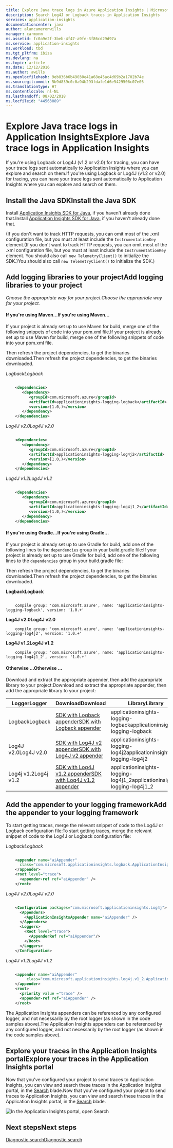 ```yaml
---
title: Explore Java trace logs in Azure Application Insights | Microsoft Docs
description: Search Log4J or Logback traces in Application Insights
services: application-insights
documentationcenter: java
author: alancameronwills
manager: carmonm
ms.assetid: fc0a9e2f-3beb-4f47-a9fe-3f86cd29d97a
ms.service: application-insights
ms.workload: tbd
ms.tgt_pltfrm: ibiza
ms.devlang: na
ms.topic: article
ms.date: 12/12/2016
ms.author: awills
ms.openlocfilehash: 9eb836b6b49030e41a68e45ac4d69b2a1702b74e
ms.sourcegitcommit: 5b9d839c0c0a94b293fdafe1d6e5429506c07e05
ms.translationtype: HT
ms.contentlocale: nl-NL
ms.lasthandoff: 08/02/2018
ms.locfileid: "44563089"
---
```

# <a name="explore-java-trace-logs-in-application-insights"></a><span data-ttu-id="dd799-103">Explore Java trace logs in Application Insights</span><span class="sxs-lookup"><span data-stu-id="dd799-103">Explore Java trace logs in Application Insights</span></span>
<span data-ttu-id="dd799-104">If you're using Logback or Log4J (v1.2 or v2.0) for tracing, you can have your trace logs sent automatically to Application Insights where you can explore and search on them.</span><span class="sxs-lookup"><span data-stu-id="dd799-104">If you're using Logback or Log4J (v1.2 or v2.0) for tracing, you can have your trace logs sent automatically to Application Insights where you can explore and search on them.</span></span>

## <a name="install-the-java-sdk"></a><span data-ttu-id="dd799-105">Install the Java SDK</span><span class="sxs-lookup"><span data-stu-id="dd799-105">Install the Java SDK</span></span>

<span data-ttu-id="dd799-106">Install [Application Insights SDK for Java][java], if you haven't already done that.</span><span class="sxs-lookup"><span data-stu-id="dd799-106">Install [Application Insights SDK for Java][java], if you haven't already done that.</span></span>

<span data-ttu-id="dd799-107">(If you don't want to track HTTP requests, you can omit most of the .xml configuration file, but you must at least include the `InstrumentationKey` element.</span><span class="sxs-lookup"><span data-stu-id="dd799-107">(If you don't want to track HTTP requests, you can omit most of the .xml configuration file, but you must at least include the `InstrumentationKey` element.</span></span> <span data-ttu-id="dd799-108">You should also call `new TelemetryClient()` to initialize the SDK.)</span><span class="sxs-lookup"><span data-stu-id="dd799-108">You should also call `new TelemetryClient()` to initialize the SDK.)</span></span>


## <a name="add-logging-libraries-to-your-project"></a><span data-ttu-id="dd799-109">Add logging libraries to your project</span><span class="sxs-lookup"><span data-stu-id="dd799-109">Add logging libraries to your project</span></span>
<span data-ttu-id="dd799-110">*Choose the appropriate way for your project.*</span><span class="sxs-lookup"><span data-stu-id="dd799-110">*Choose the appropriate way for your project.*</span></span>

#### <a name="if-youre-using-maven"></a><span data-ttu-id="dd799-111">If you're using Maven...</span><span class="sxs-lookup"><span data-stu-id="dd799-111">If you're using Maven...</span></span>
<span data-ttu-id="dd799-112">If your project is already set up to use Maven for build, merge one of the following snippets of code into your pom.xml file.</span><span class="sxs-lookup"><span data-stu-id="dd799-112">If your project is already set up to use Maven for build, merge one of the following snippets of code into your pom.xml file.</span></span>

<span data-ttu-id="dd799-113">Then refresh the project dependencies, to get the binaries downloaded.</span><span class="sxs-lookup"><span data-stu-id="dd799-113">Then refresh the project dependencies, to get the binaries downloaded.</span></span>

<span data-ttu-id="dd799-114">*Logback*</span><span class="sxs-lookup"><span data-stu-id="dd799-114">*Logback*</span></span>

```XML

    <dependencies>
       <dependency>
          <groupId>com.microsoft.azure</groupId>
          <artifactId>applicationinsights-logging-logback</artifactId>
          <version>[1.0,)</version>
       </dependency>
    </dependencies>
```

<span data-ttu-id="dd799-115">*Log4J v2.0*</span><span class="sxs-lookup"><span data-stu-id="dd799-115">*Log4J v2.0*</span></span>

```XML

    <dependencies>
       <dependency>
          <groupId>com.microsoft.azure</groupId>
          <artifactId>applicationinsights-logging-log4j2</artifactId>
          <version>[1.0,)</version>
       </dependency>
    </dependencies>
```

<span data-ttu-id="dd799-116">*Log4J v1.2*</span><span class="sxs-lookup"><span data-stu-id="dd799-116">*Log4J v1.2*</span></span>

```XML

    <dependencies>
       <dependency>
          <groupId>com.microsoft.azure</groupId>
          <artifactId>applicationinsights-logging-log4j1_2</artifactId>
          <version>[1.0,)</version>
       </dependency>
    </dependencies>
```

#### <a name="if-youre-using-gradle"></a><span data-ttu-id="dd799-117">If you're using Gradle...</span><span class="sxs-lookup"><span data-stu-id="dd799-117">If you're using Gradle...</span></span>
<span data-ttu-id="dd799-118">If your project is already set up to use Gradle for build, add one of the following lines to the `dependencies` group in your build.gradle file:</span><span class="sxs-lookup"><span data-stu-id="dd799-118">If your project is already set up to use Gradle for build, add one of the following lines to the `dependencies` group in your build.gradle file:</span></span>

<span data-ttu-id="dd799-119">Then refresh the project dependencies, to get the binaries downloaded.</span><span class="sxs-lookup"><span data-stu-id="dd799-119">Then refresh the project dependencies, to get the binaries downloaded.</span></span>

<span data-ttu-id="dd799-120">**Logback**</span><span class="sxs-lookup"><span data-stu-id="dd799-120">**Logback**</span></span>

```

    compile group: 'com.microsoft.azure', name: 'applicationinsights-logging-logback', version: '1.0.+'
```

<span data-ttu-id="dd799-121">**Log4J v2.0**</span><span class="sxs-lookup"><span data-stu-id="dd799-121">**Log4J v2.0**</span></span>

```
    compile group: 'com.microsoft.azure', name: 'applicationinsights-logging-log4j2', version: '1.0.+'
```

<span data-ttu-id="dd799-122">**Log4J v1.2**</span><span class="sxs-lookup"><span data-stu-id="dd799-122">**Log4J v1.2**</span></span>

```
    compile group: 'com.microsoft.azure', name: 'applicationinsights-logging-log4j1_2', version: '1.0.+'
```

#### <a name="otherwise-"></a><span data-ttu-id="dd799-123">Otherwise ...</span><span class="sxs-lookup"><span data-stu-id="dd799-123">Otherwise ...</span></span>
<span data-ttu-id="dd799-124">Download and extract the appropriate appender, then add the appropriate library to your project:</span><span class="sxs-lookup"><span data-stu-id="dd799-124">Download and extract the appropriate appender, then add the appropriate library to your project:</span></span>

| <span data-ttu-id="dd799-125">Logger</span><span class="sxs-lookup"><span data-stu-id="dd799-125">Logger</span></span> | <span data-ttu-id="dd799-126">Download</span><span class="sxs-lookup"><span data-stu-id="dd799-126">Download</span></span> | <span data-ttu-id="dd799-127">Library</span><span class="sxs-lookup"><span data-stu-id="dd799-127">Library</span></span> |
| --- | --- | --- |
| <span data-ttu-id="dd799-128">Logback</span><span class="sxs-lookup"><span data-stu-id="dd799-128">Logback</span></span> |[<span data-ttu-id="dd799-129">SDK with Logback appender</span><span class="sxs-lookup"><span data-stu-id="dd799-129">SDK with Logback appender</span></span>](https://aka.ms/xt62a4) |<span data-ttu-id="dd799-130">applicationinsights-logging-logback</span><span class="sxs-lookup"><span data-stu-id="dd799-130">applicationinsights-logging-logback</span></span> |
| <span data-ttu-id="dd799-131">Log4J v2.0</span><span class="sxs-lookup"><span data-stu-id="dd799-131">Log4J v2.0</span></span> |[<span data-ttu-id="dd799-132">SDK with Log4J v2 appender</span><span class="sxs-lookup"><span data-stu-id="dd799-132">SDK with Log4J v2 appender</span></span>](https://aka.ms/qypznq) |<span data-ttu-id="dd799-133">applicationinsights-logging-log4j2</span><span class="sxs-lookup"><span data-stu-id="dd799-133">applicationinsights-logging-log4j2</span></span> |
| <span data-ttu-id="dd799-134">Log4j v1.2</span><span class="sxs-lookup"><span data-stu-id="dd799-134">Log4j v1.2</span></span> |[<span data-ttu-id="dd799-135">SDK with Log4J v1.2 appender</span><span class="sxs-lookup"><span data-stu-id="dd799-135">SDK with Log4J v1.2 appender</span></span>](https://aka.ms/ky9cbo) |<span data-ttu-id="dd799-136">applicationinsights-logging-log4j1_2</span><span class="sxs-lookup"><span data-stu-id="dd799-136">applicationinsights-logging-log4j1_2</span></span> |

## <a name="add-the-appender-to-your-logging-framework"></a><span data-ttu-id="dd799-137">Add the appender to your logging framework</span><span class="sxs-lookup"><span data-stu-id="dd799-137">Add the appender to your logging framework</span></span>
<span data-ttu-id="dd799-138">To start getting traces, merge the relevant snippet of code to the Log4J or Logback configuration file:</span><span class="sxs-lookup"><span data-stu-id="dd799-138">To start getting traces, merge the relevant snippet of code to the Log4J or Logback configuration file:</span></span> 

<span data-ttu-id="dd799-139">*Logback*</span><span class="sxs-lookup"><span data-stu-id="dd799-139">*Logback*</span></span>

```XML

    <appender name="aiAppender" 
      class="com.microsoft.applicationinsights.logback.ApplicationInsightsAppender">
    </appender>
    <root level="trace">
      <appender-ref ref="aiAppender" />
    </root>
```

<span data-ttu-id="dd799-140">*Log4J v2.0*</span><span class="sxs-lookup"><span data-stu-id="dd799-140">*Log4J v2.0*</span></span>

```XML

    <Configuration packages="com.microsoft.applicationinsights.Log4j">
      <Appenders>
        <ApplicationInsightsAppender name="aiAppender" />
      </Appenders>
      <Loggers>
        <Root level="trace">
          <AppenderRef ref="aiAppender"/>
        </Root>
      </Loggers>
    </Configuration>
```

<span data-ttu-id="dd799-141">*Log4J v1.2*</span><span class="sxs-lookup"><span data-stu-id="dd799-141">*Log4J v1.2*</span></span>

```XML

    <appender name="aiAppender" 
         class="com.microsoft.applicationinsights.log4j.v1_2.ApplicationInsightsAppender">
    </appender>
    <root>
      <priority value ="trace" />
      <appender-ref ref="aiAppender" />
    </root>
```

<span data-ttu-id="dd799-142">The Application Insights appenders can be referenced by any configured logger, and not necessarily by the root logger (as shown in the code samples above).</span><span class="sxs-lookup"><span data-stu-id="dd799-142">The Application Insights appenders can be referenced by any configured logger, and not necessarily by the root logger (as shown in the code samples above).</span></span>

## <a name="explore-your-traces-in-the-application-insights-portal"></a><span data-ttu-id="dd799-143">Explore your traces in the Application Insights portal</span><span class="sxs-lookup"><span data-stu-id="dd799-143">Explore your traces in the Application Insights portal</span></span>
<span data-ttu-id="dd799-144">Now that you've configured your project to send traces to Application Insights, you can view and search these traces in the Application Insights portal, in the [Search][diagnostic] blade.</span><span class="sxs-lookup"><span data-stu-id="dd799-144">Now that you've configured your project to send traces to Application Insights, you can view and search these traces in the Application Insights portal, in the [Search][diagnostic] blade.</span></span>

![In the Application Insights portal, open Search](https://docstestmedia1.blob.core.windows.net/azure-media/articles/application-insights/media/app-insights-java-trace-logs/10-diagnostics.png)

## <a name="next-steps"></a><span data-ttu-id="dd799-146">Next steps</span><span class="sxs-lookup"><span data-stu-id="dd799-146">Next steps</span></span>
<span data-ttu-id="dd799-147">[Diagnostic search][diagnostic]</span><span class="sxs-lookup"><span data-stu-id="dd799-147">[Diagnostic search][diagnostic]</span></span>

<!--Link references-->

[diagnostic]: app-insights-diagnostic-search.md
[java]: app-insights-java-get-started.md



